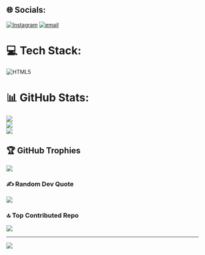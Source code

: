 
## 🌐 Socials:
[![Instagram](https://img.shields.io/badge/Instagram-%23E4405F.svg?logo=Instagram&logoColor=white)](https://instagram.com/sai_chakri__peddinti) [![email](https://img.shields.io/badge/Email-D14836?logo=gmail&logoColor=white)](mailto:saichakripaddinti0@gmail.com) 

# 💻 Tech Stack:
![HTML5](https://img.shields.io/badge/html5-%23E34F26.svg?style=for-the-badge&logo=html5&logoColor=white) 
# 📊 GitHub Stats:
![](https://github-readme-stats.vercel.app/api?username=saichakri39&theme=dark&hide_border=false&include_all_commits=true&count_private=false)<br/>
![](https://nirzak-streak-stats.vercel.app/?user=saichakri39&theme=dark&hide_border=false)<br/>
![](https://github-readme-stats.vercel.app/api/top-langs/?username=saichakri39&theme=dark&hide_border=false&include_all_commits=true&count_private=false&layout=compact)

## 🏆 GitHub Trophies
![](https://github-profile-trophy.vercel.app/?username=saichakri39&theme=radical&no-frame=false&no-bg=true&margin-w=4)

### ✍️ Random Dev Quote
![](https://quotes-github-readme.vercel.app/api?type=horizontal&theme=radical)

### 🔝 Top Contributed Repo
![](https://github-contributor-stats.vercel.app/api?username=saichakri39&limit=5&theme=dark&combine_all_yearly_contributions=true)

---
[![](https://visitcount.itsvg.in/api?id=saichakri39&icon=0&color=0)](https://visitcount.itsvg.in)

<!-- Proudly created with GPRM ( https://gprm.itsvg.in ) -->
